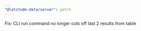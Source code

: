 ```yaml
---
"@latitude-data/server": patch
---
```


Fix: CLI run command no longer cuts off last 2 results from table
